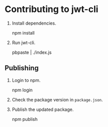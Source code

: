 # Contributing to jwt-cli

1. Install dependencies.

    npm install

1. Run jwt-cli.

    pbpaste | ./index.js

## Publishing

1. Login to npm.

    npm login

1. Check the package version in `package.json`.
1. Publish the updated package.

    npm publish

